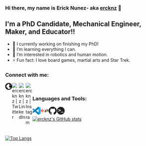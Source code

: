 ### Hi there, my name is Erick Nunez- aka [ercknz][website] 👋 

[website]:https://ercknz.github.io/
[twitter]:https://twitter.com/ercknz
[linkedin]:https://www.linkedin.com/in/ercknz/
[instagram]:https://www.instagram.com/ercknz/

## I'm a PhD Candidate, Mechanical Engineer, Maker, and Educator!!

- 🔭 I currently working on finishing my PhD!
- 🌱 I’m learning everything I can.
- 👯 I’m interested in robotics and human motion.
- ⚡ Fun fact: I love board games, martial arts and Star Trek.

### Connect with me:

[<img align="left" alt="https://ercknz.github.io/" width="22px" src="https://raw.githubusercontent.com/iconic/open-iconic/master/svg/globe.svg" />][website]
[<img align="left" alt="ercknz | Twitter" width="22px" src="https://cdn.jsdelivr.net/npm/simple-icons@v3/icons/twitter.svg" />][twitter]
[<img align="left" alt="ercknz | LinkedIn" width="22px" src="https://cdn.jsdelivr.net/npm/simple-icons@v3/icons/linkedin.svg" />][linkedin]
[<img align="left" alt="ercknz | Instagram" width="22px" src="https://cdn.jsdelivr.net/npm/simple-icons@v3/icons/instagram.svg" />][instagram]

<br />

### Languages and Tools:

<img align="left" alt="Visual Studio Code" width="26px" src="https://raw.githubusercontent.com/github/explore/80688e429a7d4ef2fca1e82350fe8e3517d3494d/topics/visual-studio-code/visual-studio-code.png" />
<img align="left" alt="Git" width="26px" src="https://raw.githubusercontent.com/github/explore/80688e429a7d4ef2fca1e82350fe8e3517d3494d/topics/git/git.png" />
<img align="left" alt="GitHub" width="26px" src="https://raw.githubusercontent.com/github/explore/78df643247d429f6cc873026c0622819ad797942/topics/github/github.png" />
<img align="left" alt="Terminal" width="26px" src="https://raw.githubusercontent.com/github/explore/80688e429a7d4ef2fca1e82350fe8e3517d3494d/topics/terminal/terminal.png" />

<br />

[![ercknz's GitHub stats](https://github-readme-stats.vercel.app/api?username=ercknz)](https://github.com/anuraghazra/github-readme-stats)


<br />

[![Top Langs](https://github-readme-stats.vercel.app/api/top-langs/?username=anuraghazra&layout=compact)](https://github.com/anuraghazra/github-readme-stats)

<br />

